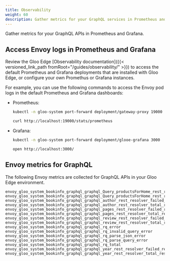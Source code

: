 ```yaml
---
title: Observability
weight: 60
description: Gather metrics for your GraphQL services in Prometheus and Grafana.
---
```


Gather metrics for your GraphQL APIs in Prometheus and Grafana.

## Access Envoy logs in Prometheus and Grafana

Review the Gloo Edge [Observability documentation]({{< versioned_link_path fromRoot="/guides/observability/" >}}) to access the default Prometheus and Grafana deployments that are installed with Gloo Edge, or configure your own Promethus or Grafana instances.

For example, you can use the following commands to access the Envoy pod logs in the default Prometheus and Grafana dashboards:
* Prometheus:
  ```sh
  kubectl -n gloo-system port-forward deployment/gateway-proxy 19000

  curl http://localhost:19000/stats/prometheus
  ```
* Grafana:
  ```sh
  kubectl -n gloo-system port-forward deployment/glooe-grafana 3000

  open http://localhost:3000/
  ```

## Envoy metrics for GraphQL

The following Envoy metrics are collected for GraphQL APIs in your Gloo Edge environment.

```
envoy_gloo_system_bookinfo_graphql_graphql_Query_productsForHome_rest_resolver_failed_resolutions
envoy_gloo_system_bookinfo_graphql_graphql_Query_productsForHome_rest_resolver_total_resolutions
envoy_gloo_system_bookinfo_graphql_graphql_author_rest_resolver_failed_resolutions 
envoy_gloo_system_bookinfo_graphql_graphql_author_rest_resolver_total_resolutions
envoy_gloo_system_bookinfo_graphql_graphql_pages_rest_resolver_failed_resolutions
envoy_gloo_system_bookinfo_graphql_graphql_pages_rest_resolver_total_resolutions
envoy_gloo_system_bookinfo_graphql_graphql_review_rest_resolver_failed_resolutions envoy_gloo_system_bookinfo_graphql_graphql_review_rest_resolver_total_resolutions
envoy_gloo_system_bookinfo_graphql_graphql_rq_error
envoy_gloo_system_bookinfo_graphql_graphql_rq_invalid_query_error
envoy_gloo_system_bookinfo_graphql_graphql_rq_parse_json_error
envoy_gloo_system_bookinfo_graphql_graphql_rq_parse_query_error
envoy_gloo_system_bookinfo_graphql_graphql_rq_total
envoy_gloo_system_bookinfo_graphql_graphql_year_rest_resolver_failed_resolutions
envoy_gloo_system_bookinfo_graphql_graphql_year_rest_resolver_total_resolutions
```